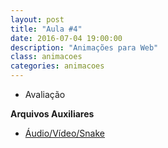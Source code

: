 ```yaml
---
layout: post
title: "Aula #4"
date: 2016-07-04 19:00:00
description: "Animações para Web"
class: animacoes
categories: animacoes
---
```


- Avaliação

**Arquivos Auxiliares**
- [Áudio/Vídeo/Snake](https://www.dropbox.com/s/phfenea12l7hlj4/audio_video_snake.zip?dl=0)